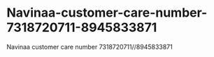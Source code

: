 # Navinaa-customer-care-number-7318720711-8945833871
Navinaa customer care number 7318720711//8945833871
